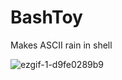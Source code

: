 # BashToy
Makes ASCII rain in shell

![ezgif-1-d9fe0289b9](https://user-images.githubusercontent.com/28885052/192320596-9c5bd2c0-5d36-41d4-9571-3185ace4e82c.gif)
